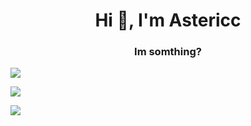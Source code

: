 <h1 align="center">Hi 👋, I'm Astericc</h1>
<h3 align="center">Im somthing?</h3>





![](https://github-readme-streak-stats.herokuapp.com/?user=shibenroy&theme=dark&hide_border=false)<br/>

![](https://github-readme-stats.vercel.app/api/top-langs/?username=shibenroy&theme=dark&hide_border=false&include_all_commits=false&count_private=false&layout=compact)


[![](https://visitcount.itsvg.in/api?id=shibenroy&icon=9&color=1)](https://visitcount.itsvg.in)



